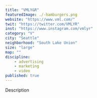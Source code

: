 ```yaml
---
title: "VMLY&R"
featuredImage: ./-hamburgers.png
website: "https://www.vml.com/"
twit: "https://twitter.com/VMLYR"
inst: "https://www.instagram.com/vmlyr"
category: "V"
city: "Seattle"
neighborhood: "South Lake Union"
size: "large"
map: ""
discipline:
    - advertising
    - marketing
    - video
published: true
---
```


Description
